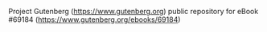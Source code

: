 Project Gutenberg (https://www.gutenberg.org) public repository for
eBook #69184 (https://www.gutenberg.org/ebooks/69184)
